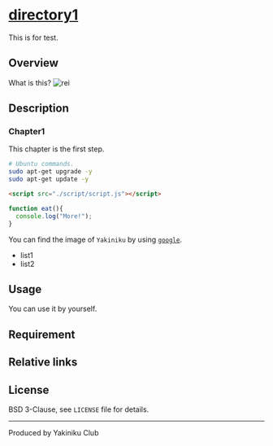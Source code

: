 # [directory1](https://www.google.co.jp/)
This is for test.

## Overview
What is this?
![rei](https://user-images.githubusercontent.com/26182733/57117366-7495b100-6d96-11e9-8b9d-b44f80b95491.png)

## Description
### Chapter1
This chapter is the first step.

```sh
# Ubuntu commands.
sudo apt-get upgrade -y
sudo apt-get update -y
```
```html
<script src="./script/script.js"></script>
```
```js
function eat(){
  console.log("More!");
}
```
You can find the image of `Yakiniku` by using [`google`](https://www.google.co.jp/).
- list1
- list2

## Usage
You can use it by yourself.

## Requirement

## Relative links


## License
BSD 3-Clause, see `LICENSE` file for details.

---
Produced by Yakiniku Club

